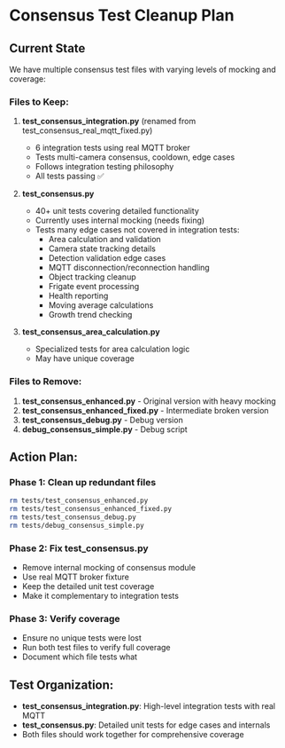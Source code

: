 # Consensus Test Cleanup Plan

## Current State
We have multiple consensus test files with varying levels of mocking and coverage:

### Files to Keep:
1. **test_consensus_integration.py** (renamed from test_consensus_real_mqtt_fixed.py)
   - 6 integration tests using real MQTT broker
   - Tests multi-camera consensus, cooldown, edge cases
   - Follows integration testing philosophy
   - All tests passing ✅

2. **test_consensus.py**
   - 40+ unit tests covering detailed functionality
   - Currently uses internal mocking (needs fixing)
   - Tests many edge cases not covered in integration tests:
     - Area calculation and validation
     - Camera state tracking details
     - Detection validation edge cases
     - MQTT disconnection/reconnection handling
     - Object tracking cleanup
     - Frigate event processing
     - Health reporting
     - Moving average calculations
     - Growth trend checking

3. **test_consensus_area_calculation.py**
   - Specialized tests for area calculation logic
   - May have unique coverage

### Files to Remove:
1. **test_consensus_enhanced.py** - Original version with heavy mocking
2. **test_consensus_enhanced_fixed.py** - Intermediate broken version
3. **test_consensus_debug.py** - Debug version
4. **debug_consensus_simple.py** - Debug script

## Action Plan:

### Phase 1: Clean up redundant files
```bash
rm tests/test_consensus_enhanced.py
rm tests/test_consensus_enhanced_fixed.py
rm tests/test_consensus_debug.py
rm tests/debug_consensus_simple.py
```

### Phase 2: Fix test_consensus.py
- Remove internal mocking of consensus module
- Use real MQTT broker fixture
- Keep the detailed unit test coverage
- Make it complementary to integration tests

### Phase 3: Verify coverage
- Ensure no unique tests were lost
- Run both test files to verify full coverage
- Document which file tests what

## Test Organization:
- **test_consensus_integration.py**: High-level integration tests with real MQTT
- **test_consensus.py**: Detailed unit tests for edge cases and internals
- Both files should work together for comprehensive coverage